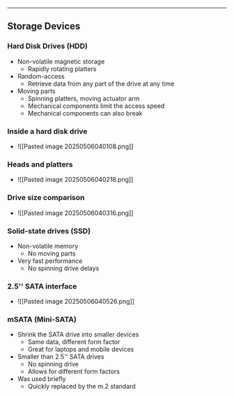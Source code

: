 
---

## Storage Devices

### Hard Disk Drives (HDD)
- Non-volatile magnetic storage
	- Rapidly rotating platters
- Random-access
	- Retrieve data from any part of the drive at any time
- Moving parts 
	- Spinning platters, moving actuator arm
	- Mechanical components limit the access speed
	- Mechanical components can also break

### Inside a hard disk drive 
- ![[Pasted image 20250506040108.png]]

### Heads and platters
- ![[Pasted image 20250506040218.png]]

### Drive size comparison
- ![[Pasted image 20250506040316.png]]

### Solid-state drives (SSD)
- Non-volatile memory
	- No moving parts
- Very fast performance
	- No spinning drive delays

### 2.5'' SATA interface
- ![[Pasted image 20250506040526.png]]

### mSATA (Mini-SATA)
- Shrink the SATA drive into smaller devices
	- Same data, different form factor
	- Great for laptops and mobile devices
- Smaller than 2.5'' SATA drives
	- No spinning drive 
	- Allows for different form factors
- Was used briefly
	- Quickly replaced by the m.2 standard

### 